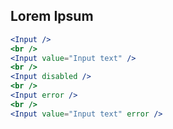## Lorem Ipsum
```jsx
<Input />
<br />
<Input value="Input text" />
<br />
<Input disabled />
<br />
<Input error />
<br />
<Input value="Input text" error />
```